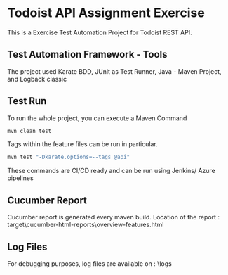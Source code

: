 # Todoist API Assignment Exercise
This is a Exercise Test Automation Project for Todoist REST API.

## Test Automation Framework - Tools
The project used Karate BDD, JUnit as Test Runner, Java -  Maven Project, and Logback classic

## Test Run 
To run the whole project, you can execute a Maven Command
```bash
mvn clean test
```
Tags within the feature files can be run in particular.
```bash
mvn test "-Dkarate.options=--tags @api"
```
These commands are CI/CD ready and can be run using Jenkins/ Azure pipelines

## Cucumber Report
Cucumber report is generated every maven build. 
Location of the report : target\cucumber-html-reports\overview-features.html

## Log Files
For debugging purposes, log files are available on : \logs